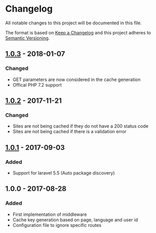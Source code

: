 # Changelog
All notable changes to this project will be documented in this file.

The format is based on [Keep a Changelog](http://keepachangelog.com/en/1.0.0/)
and this project adheres to [Semantic Versioning](http://semver.org/spec/v2.0.0.html).

## [1.0.3] - 2018-01-07
### Changed
- GET parameters are now considered in the cache generation
- Offical PHP 7.2 support

## [1.0.2] - 2017-11-21
### Changed
- Sites are not being cached if they do not have a 200 status code
- Sites are not being cached if there is a validation error

## [1.0.1] - 2017-09-03
### Added
- Support for laravel 5.5 (Auto package discovery)

## 1.0.0 - 2017-08-28
### Added
- First implementation of middleware
- Cache key generation based on page, language and user id
- Configuration file to ignore specific routes

[1.0.1]: https://github.com/jkniest/HTMLCache/compare/1.0.0...1.0.1
[1.0.2]: https://github.com/jkniest/HTMLCache/compare/1.0.1...1.0.2
[1.0.3]: https://github.com/jkniest/HTMLCache/compare/1.0.2...1.0.3
